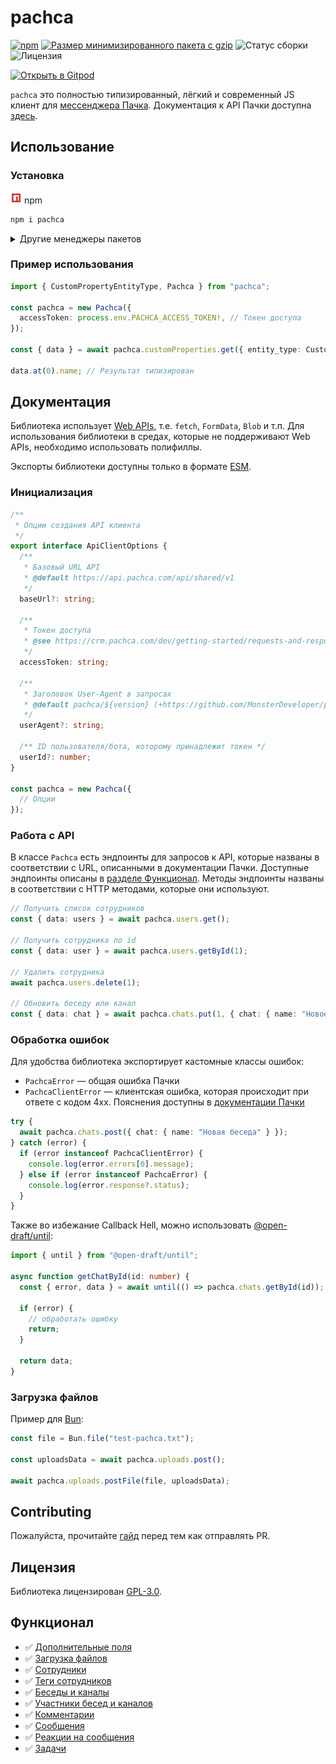 # pachca
[![npm](https://img.shields.io/npm/v/pachca)](https://npmjs.com/package/pachca)
[![Размер минимизированного пакета с gzip](https://img.shields.io/bundlejs/size/pachca)](https://bundlejs.com/?q=pachca)
![Статус сборки](https://img.shields.io/github/actions/workflow/status/MonsterDeveloper/pachca/release.yml)
![Лицензия](https://img.shields.io/github/license/MonsterDeveloper/pachca)

<a href="https://gitpod.io/#https://github.com/MonsterDeveloper/pachca" rel="nofollow noopener noreferrer" target="_blank" class="after:hidden"><img src="https://gitpod.io/button/open-in-gitpod.svg" alt="Открыть в Gitpod"></a>


`pachca` это полностью типизированный, лёгкий и современный JS клиент для [мессенджера Пачка](https://pachca.com). Документация к API Пачки доступна [здесь](https://crm.pachca.com/dev/).

## Использование

### Установка
<img height="18" src="https://raw.githubusercontent.com/PKief/vscode-material-icon-theme/main/icons/npm.svg"> npm

```bash
npm i pachca
```
<details>
  <summary>Другие менеджеры пакетов</summary>

  <img height="18" src="https://raw.githubusercontent.com/PKief/vscode-material-icon-theme/main/icons/pnpm.svg"> pnpm

  ```bash
  pnpm add pachca
  ```

  <img height="18" src="https://raw.githubusercontent.com/PKief/vscode-material-icon-theme/main/icons/yarn.svg"> Yarn

  ```bash
  yarn add pachca
  ```

  <img height="18" src="https://raw.githubusercontent.com/PKief/vscode-material-icon-theme/main/icons/bun.svg"> bun

  ```bash
  bun add pachca
  ```

  <img height="18" src="https://raw.githubusercontent.com/PKief/vscode-material-icon-theme/main/icons/deno.svg"> Deno

  ```typescript
  import { Pachca } from "https://esm.sh/pachca";
  ```
</details>

### Пример использования
```typescript
import { CustomPropertyEntityType, Pachca } from "pachca";

const pachca = new Pachca({
  accessToken: process.env.PACHCA_ACCESS_TOKEN!, // Токен доступа
});

const { data } = await pachca.customProperties.get({ entity_type: CustomPropertyEntityType.User }); // Получаем все дополнительные поля для пользователей

data.at(0).name; // Результат типизирован
```

## Документация
Библиотека использует [Web APIs](https://developer.mozilla.org/en-US/docs/Web/API), т.е. `fetch`, `FormData`, `Blob` и т.п. Для использования библиотеки в средах, которые не поддерживают Web APIs, необходимо использовать полифиллы.

Экспорты библиотеки доступны только в формате [ESM](https://developer.mozilla.org/en-US/docs/Web/JavaScript/Guide/Modules).

### Инициализация
```typescript
/**
 * Опции создания API клиента
 */
export interface ApiClientOptions {
  /**
   * Базовый URL API
   * @default https://api.pachca.com/api/shared/v1
   */
  baseUrl?: string;

  /**
   * Токен доступа
   * @see https://crm.pachca.com/dev/getting-started/requests-and-responses/
   */
  accessToken: string;

  /**
   * Заголовок User-Agent в запросах
   * @default pachca/${version} (+https://github.com/MonsterDeveloper/pachca)
   */
  userAgent?: string;

  /** ID пользователя/бота, которому принадлежит токен */
  userId?: number;
}

const pachca = new Pachca({
  // Опции
});
```

### Работа с API
В классе `Pachca` есть эндпоинты для запросов к API, которые названы в соответствии с URL, описанными в документации Пачки. Доступные эндпоинты описаны в [разделе Функционал](#функционал). Методы эндпоинты названы в соответствии с HTTP методами, которые они используют.

```typescript
// Получить список сотрудников
const { data: users } = await pachca.users.get();

// Получить сотрудника по id
const { data: user } = await pachca.users.getById(1);

// Удалить сотрудника
await pachca.users.delete(1);

// Обновить беседу или канал
const { data: chat } = await pachca.chats.put(1, { chat: { name: "Новое название" } });
```

### Обработка ошибок
Для удобства библиотека экспортирует кастомные классы ошибок:
- `PachcaError` — общая ошибка Пачки
- `PachcaClientError` — клиентская ошибка, которая происходит при ответе с кодом 4xx. Пояснения доступны в [документации Пачки](https://crm.pachca.com/dev/getting-started/errors/)

```typescript
try {
  await pachca.chats.post({ chat: { name: "Новая беседа" } });
} catch (error) {
  if (error instanceof PachcaClientError) {
    console.log(error.errors[0].message);
  } else if (error instanceof PachcaError) {
    console.log(error.response?.status);
  }
}
```

Также во избежание Callback Hell, можно использовать [@open-draft/until](https://github.com/open-draft/until):
```typescript
import { until } from "@open-draft/until";

async function getChatById(id: number) {
  const { error, data } = await until(() => pachca.chats.getById(id));

  if (error) {
    // обработать ошибку
    return;
  }

  return data;
}
```

### Загрузка файлов
Пример для [Bun](https://bun.sh/):
```typescript
const file = Bun.file("test-pachca.txt");

const uploadsData = await pachca.uploads.post();

await pachca.uploads.postFile(file, uploadsData);
```


## Contributing
Пожалуйста, прочитайте [гайд](./CONTRIBUTING.md) перед тем как отправлять PR.

## Лицензия
Библиотека лицензирован [GPL-3.0](./LICENSE).

## Функционал
- ✅ [Дополнительные поля](https://crm.pachca.com/dev/common/fields/)
- ✅ [Загрузка файлов](https://crm.pachca.com/dev/common/files/)
- ✅ [Сотрудники](https://crm.pachca.com/dev/users/new/)
- ✅ [Теги сотрудников](https://crm.pachca.com/dev/group_tags/list/)
- ✅ [Беседы и каналы](https://crm.pachca.com/dev/chats/new/)
- ✅ [Участники бесед и каналов](https://crm.pachca.com/dev/members/users/new/)
- ✅ [Комментарии](https://crm.pachca.com/dev/threads/new/)
- ✅ [Сообщения](https://crm.pachca.com/dev/messages/new/)
- ✅ [Реакции на сообщения](https://crm.pachca.com/dev/reactions/new/)
- ✅ [Задачи](https://crm.pachca.com/dev/tasks/new/)